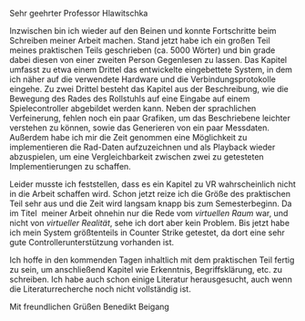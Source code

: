 Sehr geehrter Professor Hlawitschka

Inzwischen bin ich wieder auf den Beinen und konnte Fortschritte beim Schreiben meiner Arbeit machen. Stand jetzt habe ich ein großen Teil meines praktischen Teils geschrieben (ca. 5000 Wörter) und bin grade dabei diesen von einer zweiten Person Gegenlesen zu lassen. Das Kapitel umfasst zu etwa einem Drittel das entwickelte eingebettete System, in dem ich näher auf die verwendete Hardware und die Verbindungsprotokolle eingehe. Zu zwei Drittel besteht das Kapitel aus der Beschreibung, wie die Bewegung des Rades des Rollstuhls auf eine Eingabe auf einem Spielecontroller abgebildet werden kann. Neben der sprachlichen Verfeinerung, fehlen noch ein paar Grafiken, um das Beschriebene leichter verstehen zu können, sowie das Generieren von ein paar Messdaten. Außerdem habe ich mir die Zeit genommen eine Möglichkeit zu implementieren die Rad-Daten aufzuzeichnen und als Playback wieder abzuspielen, um eine Vergleichbarkeit zwischen zwei zu getesteten Implementierungen zu schaffen.

Leider musste ich feststellen, dass es ein Kapitel zu VR wahrscheinlich nicht in die Arbeit schaffen wird. Schon jetzt reize ich die Größe des praktischen Teil sehr aus und die Zeit wird langsam knapp bis zum Semesterbeginn. Da im Titel  meiner Arbeit ohnehin nur die Rede vom _virtuellen Raum_ war, und nicht von _virtueller Realität_, sehe ich dort aber kein Problem. Bis jetzt habe ich mein System größtenteils in Counter Strike getestet, da dort eine sehr gute Controllerunterstützung vorhanden ist.

Ich hoffe in den kommenden Tagen inhaltlich mit dem praktischen Teil fertig zu sein, um anschließend Kapitel wie Erkenntnis, Begriffsklärung, etc. zu schreiben. Ich habe auch schon einige Literatur herausgesucht, auch wenn die Literaturrecherche noch nicht vollständig ist.

Mit freundlichen Grüßen
Benedikt Beigang